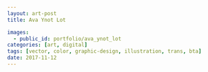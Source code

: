 ```yaml
---
layout: art-post
title: Ava Ynot Lot

images:
  - public_id: portfolio/ava_ynot_lot
categories: [art, digital]
tags: [vector, color, graphic-design, illustration, trans, bta]
date: 2017-11-12
---
```

